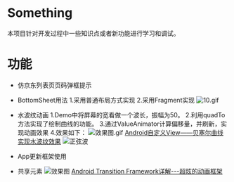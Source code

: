 # Something
本项目针对开发过程中一些知识点或者新功能进行学习和调试。
# 功能
- 仿京东列表页页码弹框提示
- BottomSheet用法
1.采用普通布局方式实现
2.采用Fragment实现
![10.gif](http://upload-images.jianshu.io/upload_images/93730-5322af4aacf95c6d.gif?imageMogr2/auto-orient/strip)
- 水波纹动画
1.Demo中将屏幕的宽看做一个波长，振幅为50。
2.利用quadTo方法实现了绘制曲线的功能。
3.通过ValueAnimator计算偏移量，并刷新，实现动画效果
4.效果如下：
![效果图.gif](http://upload-images.jianshu.io/upload_images/93730-5f93fd96f5d6e8b7.gif?imageMogr2/auto-orient/strip)
[Android自定义View——贝塞尔曲线实现水波纹效果](http://blog.csdn.net/qq_30379689/article/details/53098481)
![正弦波](http://a3.att.hudong.com/58/09/01300000426763124749095982212.jpg)

- App更新框架使用
- 共享元素
![效果图](http://upload-images.jianshu.io/upload_images/93730-516666db8ef89d2f.gif?imageMogr2/auto-orient/strip)
[Android Transition Framework详解---超炫的动画框架](http://www.jianshu.com/p/e497123652b5)